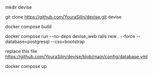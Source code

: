 mkdir devise

git clone https://github.com/YouraSilin/devise.git devise

docker compose build

docker compose run --no-deps devise_web rails new . --force --database=postgresql --css=bootstrap

replace this file https://github.com/YouraSilin/devise/blob/main/config/database.yml
  
docker compose up
